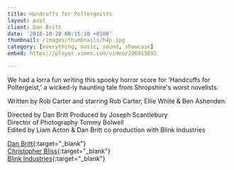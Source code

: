 ```yaml
---
title: Handcuffs for Poltergeists
layout: post
client: Dan Britt
date: '2018-10-28 00:15:10 +0100'
thumbnail: /images/thumbnails/h4p.jpg
category: [everything, music, sound, showcase]
embed: https://player.vimeo.com/video/296913892

---
```


We had a lorra fun writing this spooky horror score for 'Handcuffs for Poltergeist,' a wicked-ly haunting tale from Shropshire's worst novelists.

Written by Rob Carter and starring Rob Carter, Ellie White & Ben Ashenden.

Directed by Dan Britt
Produced by Joseph Scantlebury  
Director of Photography Tommy Bolwell  
Edited by Liam Acton & Dan Britt
co production with Blink Industries  

[Dan Britt](http://www.danielbritt.co.uk/){:target="_blank"}   
[Christopher Bliss](http://www.christopherblisswebsite.com/){:target="_blank"}  
[Blink Industries](https://www.blinkink.co.uk/){:target="_blank"}   
